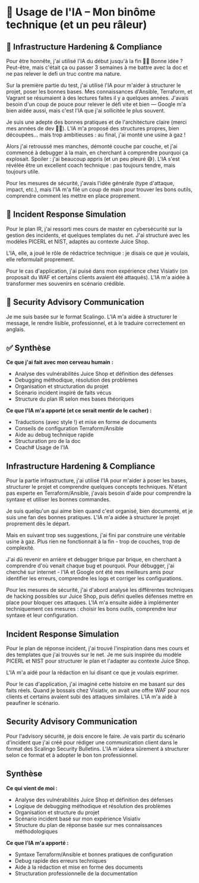 # 🤖 Usage de l'IA – Mon binôme technique (et un peu râleur)

## 🧱 Infrastructure Hardening & Compliance

Pour être honnête, j'ai utilisé l'IA du début jusqu'à la fin 🤷‍♀️ Bonne idée ? Peut-être, mais c'était ça ou passer 3 semaines à me battre avec la doc et ne pas relever le defi un truc contre ma nature.

Sur la première partie du test, j'ai utilisé l'IA pour m'aider à structurer le projet, poser les bonnes bases. Mes connaissances d'Ansible, Terraform, et Vagrant se résumaient à des lectures faites il y a quelques années. J'avais besoin d'un coup de pouce pour relever le défi vite et bien — Google m'a bien aidée aussi, mais c'est l'IA que j'ai sollicitée le plus souvent.

Je suis une adepte des bonnes pratiques et de l'architecture claire (merci mes années de dev 👩‍💻). L'IA m'a proposé des structures propres, bien découpées… mais trop ambitieuses : au final, j'ai monté une usine à gaz !

Alors j'ai retroussé mes manches, démonté couche par couche, et j'ai commencé à debugger à la main, en cherchant à comprendre pourquoi ça explosait. Spoiler : j'ai beaucoup appris (et un peu pleuré 😅). L'IA s'est révélée être un excellent coach technique : pas toujours tendre, mais toujours utile.

Pour les mesures de sécurité, j'avais l'idée générale (type d'attaque, impact, etc.), mais l'IA m'a filé un coup de main pour trouver les bons outils, comprendre comment les mettre en place proprement.

## 🧯 Incident Response Simulation

Pour le plan IR, j'ai ressorti mes cours de master en cybersécurité sur la gestion des incidents, et quelques templates du net. J'ai structuré avec les modèles PICERL et NIST, adaptés au contexte Juice Shop.

L'IA, elle, a joué le rôle de rédactrice technique : je disais ce que je voulais, elle reformulait proprement.

Pour le cas d'application, j'ai puisé dans mon expérience chez Visiativ (on proposait du WAF et certains clients avaient été attaqués). L'IA m'a aidée à transformer mes souvenirs en scénario crédible.

## 📣 Security Advisory Communication

Je me suis basée sur le format Scalingo. L'IA m'a aidée à structurer le message, le rendre lisible, professionnel, et à le traduire correctement en anglais.

## ✅ Synthèse

**Ce que j'ai fait avec mon cerveau humain :**
* Analyse des vulnérabilités Juice Shop et définition des défenses
* Debugging méthodique, résolution des problèmes
* Organisation et structuration du projet
* Scénario incident inspiré de faits vécus
* Structure du plan IR selon mes bases théoriques

**Ce que l'IA m'a apporté (et ce serait mentir de le cacher) :**
* Traductions (avec style !) et mise en forme de documents
* Conseils de configuration Terraform/Ansible
* Aide au debug technique rapide
* Structuration pro de la doc
* Coach# Usage de l'IA

## Infrastructure Hardening & Compliance

Pour la partie infrastructure, j'ai utilisé l'IA pour m'aider à poser les bases, structurer le projet et comprendre quelques concepts techniques. N'étant pas experte en Terraform/Ansible, j'avais besoin d'aide pour comprendre la syntaxe et utiliser les bonnes commandes.

Je suis quelqu'un qui aime bien quand c'est organisé, bien documenté, et je suis une fan des bonnes pratiques. L'IA m'a aidée à structurer le projet proprement dès le départ.

Mais en suivant trop ses suggestions, j'ai fini par construire une véritable usine à gaz. Plus rien ne fonctionnait à la fin - trop de couches, trop de complexité.

J'ai dû revenir en arrière et debugger brique par brique, en cherchant à comprendre d'où venait chaque bug et pourquoi. Pour débugger, j'ai cherché sur internet - l'IA et Google ont été mes meilleurs amis pour identifier les erreurs, comprendre les logs et corriger les configurations.

Pour les mesures de sécurité, j'ai d'abord analysé les différentes techniques de hacking possibles sur Juice Shop, puis défini quelles défenses mettre en place pour bloquer ces attaques. L'IA m'a ensuite aidée à implémenter techniquement ces mesures : choisir les bons outils, comprendre leur syntaxe et leur configuration.

## Incident Response Simulation

Pour le plan de réponse incident, j'ai trouvé l'inspiration dans mes cours et des templates que j'ai trouvés sur le net. Je me suis inspirée du modèle PICERL et NIST pour structurer le plan et l'adapter au contexte Juice Shop.

L'IA m'a aidé pour la rédaction en lui disant ce que je voulais exprimer.

Pour le cas d'application, j'ai imaginé cette histoire en me basant sur des faits réels. Quand je bossais chez Visiativ, on avait une offre WAF pour nos clients et certains avaient subi des attaques similaires. L'IA m'a aidé à peaufiner le scénario.

## Security Advisory Communication

Pour l'advisory sécurité, je dois encore le faire. Je vais partir du scénario d'incident que j'ai créé pour rédiger une communication client dans le format des Scalingo Security Bulletins. L'IA m'aidera sûrement à structurer selon ce format et à adopter le bon ton professionnel.

## Synthèse

**Ce qui vient de moi :**
- Analyse des vulnérabilités Juice Shop et définition des défenses
- Logique de debugging méthodique et résolution des problèmes
- Organisation et structure du projet
- Scénario incident basé sur mon expérience Visiativ
- Structure du plan de réponse basée sur mes connaissances méthodologiques

**Ce que l'IA m'a apporté :**
- Syntaxe Terraform/Ansible et bonnes pratiques de configuration
- Debug rapide des erreurs techniques
- Aide à la rédaction et mise en forme des documents
- Structuration professionnelle de la documentation